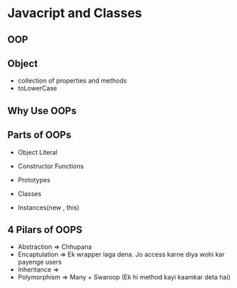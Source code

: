 # Javacript and Classes

## OOP

## Object 
- collection of properties and methods 
- toLowerCase

## Why Use OOPs

## Parts of OOPs
- Object Literal

- Constructor Functions
- Prototypes
- Classes
- Instances(new , this)

## 4 Pilars of OOPS 
- Abstraction => Chhupana
- Encaptulation => Ek wrapper laga dena. Jo access karne diya wohi kar payenge users 
- Inheritance => 
- Polymorphism => Many + Swaroop (Ek hi method kayi kaamkar deta hai)

